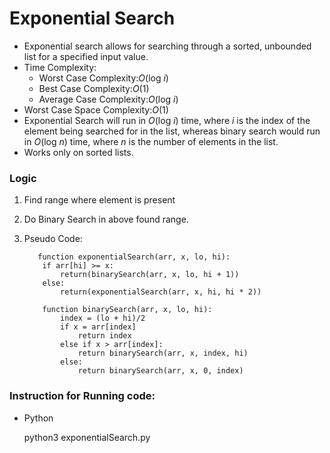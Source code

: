 
# Exponential Search

 - Exponential search allows for searching through a sorted, unbounded list for a specified input value.
 - Time Complexity:
	 - Worst Case Complexity:_O_(log _i_)
	 - Best Case Complexity:_O_(1)
	 - Average Case Complexity:_O_(log _i_)
- Worst Case Space Complexity:_O_(1)
- Exponential Search will run in  _O_(log _i_) time, where  _i_  is the index of the element being searched for in the list, whereas binary search would run in  _O_(log _n_) time, where  _n_  is the number of elements in the list.
- Works only on sorted lists.

### Logic

 1.  Find range where element is present
2.  Do Binary Search in above found range.
 3. Pseudo Code:	

		   function exponentialSearch(arr, x, lo, hi):
			if arr[hi] >= x:
				return(binarySearch(arr, x, lo, hi + 1))
			else:
				return(exponentialSearch(arr, x, hi, hi * 2))

			function binarySearch(arr, x, lo, hi):
				index = (lo + hi)/2
				if x = arr[index]
					return index
				else if x > arr[index]:
					return binarySearch(arr, x, index, hi)
				else:
					return binarySearch(arr, x, 0, index)

###  Instruction for Running code:

- Python

    python3 exponentialSearch.py
